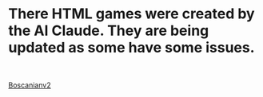# There HTML games were created by the AI Claude. They are being updated as some have some issues.


<br>

[Boscanianv2](**http://htmlpreview.github.io/?https://github.com/rcman/html.games/blob/main/boscanianv2.html)
